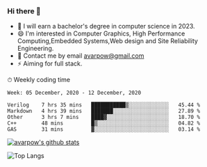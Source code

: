 ### Hi there 👋
<!--I have been a GitHub member for [![Years Badge](https://badges.pufler.dev/years/avarpow)](https://badges.pufler.dev)-->
- 🌱 I will earn a bachelor's degree in computer science in 2023.
- 😄 I'm interested in Computer Graphics, High Performance Computing,Embedded Systems,Web design and Site Reliability Engineering.
- 💬 Contact me by email avarpow@gmail.com
- ⚡ Aiming for full stack.

<!--💻 Coding Activity Logging

[![Commits Badge](https://badges.pufler.dev/commits/weekly/avarpow)](https://badges.pufler.dev)-->

⏱ Weekly coding time
<!--START_SECTION:waka-->
```text
Week: 05 December, 2020 - 12 December, 2020

Verilog    7 hrs 35 mins   ███████████▒░░░░░░░░░░░░░   45.44 % 
Markdown   4 hrs 39 mins   ███████░░░░░░░░░░░░░░░░░░   27.89 % 
Other      3 hrs 7 mins    ████▓░░░░░░░░░░░░░░░░░░░░   18.70 % 
C++        48 mins         █▒░░░░░░░░░░░░░░░░░░░░░░░   04.82 % 
GAS        31 mins         ▓░░░░░░░░░░░░░░░░░░░░░░░░   03.14 % 
```
<!--END_SECTION:waka-->

[![avarpow's github stats](https://github-readme-stats.vercel.app/api?username=avarpow&count_private=true&show_icons=true&hide=issues&hide_border=true)](https://github.com/anuraghazra/github-readme-stats)

![Top Langs](https://github-readme-stats.vercel.app/api/top-langs/?username=avarpow&layout=compact&hide_border=true) 
<!--[![avarpow's wakatime stats](https://github-readme-stats.vercel.app/api/wakatime?username=avarpow)](https://github.com/anuraghazra/github-readme-stats)-->

